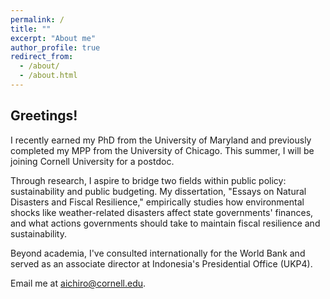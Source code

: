 ```yaml
---
permalink: /
title: ""
excerpt: "About me"
author_profile: true
redirect_from: 
  - /about/
  - /about.html
---
```



<h2> Greetings! </h2>

I recently earned my PhD from the University of Maryland and previously completed my MPP from the University of Chicago. This summer, I will be joining Cornell University for a postdoc. 

Through research, I aspire to bridge two fields within public policy: sustainability and public budgeting. My dissertation, "Essays on Natural Disasters and Fiscal Resilience," empirically studies how environmental shocks like weather-related disasters affect state governments' finances, and what actions governments should take to maintain fiscal resilience and sustainability.

Beyond academia, I've consulted internationally for the World Bank and served as an associate director at Indonesia's Presidential Office (UKP4).

Email me at [aichiro@cornell.edu](mailto:aichiro@cornell.edu).
